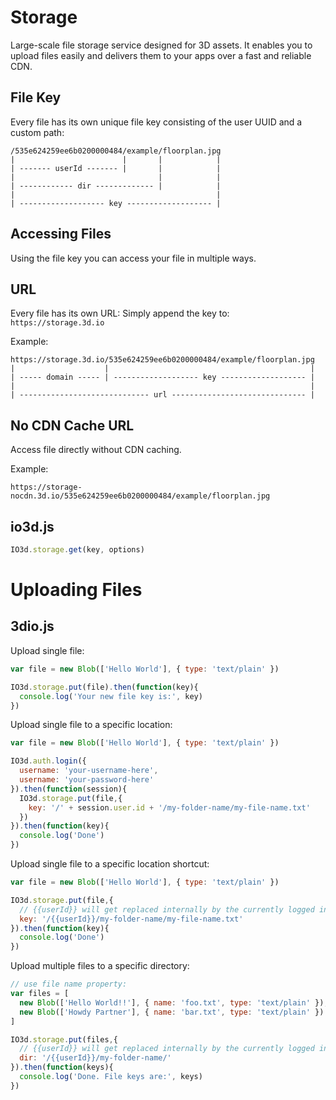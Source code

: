 # Storage

Large-scale file storage service designed for 3D assets. It enables you to upload files easily and delivers them to your apps over a fast and reliable CDN.

## File Key

Every file has its own unique file key consisting of the user UUID and a custom path:
```text
/535e624259ee6b0200000484/example/floorplan.jpg
|                        |       |            |
| ------- userId ------- |       |            |
|                                |            |
| ------------ dir ------------- |            |
|                                             |
| ------------------- key ------------------- |
```

## Accessing Files

Using the file key you can access your file in multiple ways.

## URL

Every file has its own URL: Simply append the key to: `https://storage.3d.io`

Example:
```text
https://storage.3d.io/535e624259ee6b0200000484/example/floorplan.jpg
|                    |                                             |
| ----- domain ----- | ------------------- key ------------------- |
|                                                                  |
| ----------------------------- url ------------------------------ |
```

## No CDN Cache URL

Access file directly without CDN caching.

Example:
```text
https://storage-nocdn.3d.io/535e624259ee6b0200000484/example/floorplan.jpg
```

## io3d.js

```javascript
IO3d.storage.get(key, options)
```

# Uploading Files 

## 3dio.js

Upload single file:
```javascript
var file = new Blob(['Hello World'], { type: 'text/plain' })

IO3d.storage.put(file).then(function(key){
  console.log('Your new file key is:', key)
})
```

Upload single file to a specific location:
```javascript
var file = new Blob(['Hello World'], { type: 'text/plain' })

IO3d.auth.login({
  username: 'your-username-here',
  username: 'your-password-here'
}).then(function(session){
  IO3d.storage.put(file,{
    key: '/' + session.user.id + '/my-folder-name/my-file-name.txt'
  })
}).then(function(key){
  console.log('Done')
})
```

Upload single file to a specific location shortcut:
```javascript
var file = new Blob(['Hello World'], { type: 'text/plain' })

IO3d.storage.put(file,{
  // {{userId}} will get replaced internally by the currently logged in user id.
  key: '/{{userId}}/my-folder-name/my-file-name.txt'
}).then(function(key){
  console.log('Done')
})
```

Upload multiple files to a specific directory:
```javascript
// use file name property: 
var files = [
  new Blob(['Hello World!!'], { name: 'foo.txt', type: 'text/plain' }),
  new Blob(['Howdy Partner'], { name: 'bar.txt', type: 'text/plain' })
]

IO3d.storage.put(files,{
  // {{userId}} will get replaced internally by the currently logged in user id.
  dir: '/{{userId}}/my-folder-name/'
}).then(function(keys){
  console.log('Done. File keys are:', keys)
})
```
